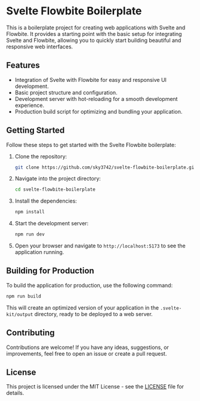 # Svelte Flowbite Boilerplate

This is a boilerplate project for creating web applications with Svelte and Flowbite. It provides a starting point with the basic setup for integrating Svelte and Flowbite, allowing you to quickly start building beautiful and responsive web interfaces.

## Features

- Integration of Svelte with Flowbite for easy and responsive UI development.
- Basic project structure and configuration.
- Development server with hot-reloading for a smooth development experience.
- Production build script for optimizing and bundling your application.

## Getting Started

Follow these steps to get started with the Svelte Flowbite boilerplate:

1. Clone the repository:

   ```bash
   git clone https://github.com/sky3742/svelte-flowbite-boilerplate.git
   ```

2. Navigate into the project directory:

   ```bash
   cd svelte-flowbite-boilerplate
   ```

3. Install the dependencies:

   ```bash
   npm install
   ```

4. Start the development server:

   ```bash
   npm run dev
   ```

5. Open your browser and navigate to `http://localhost:5173` to see the application running.

## Building for Production

To build the application for production, use the following command:

```bash
npm run build
```

This will create an optimized version of your application in the `.svelte-kit/output` directory, ready to be deployed to a web server.

## Contributing

Contributions are welcome! If you have any ideas, suggestions, or improvements, feel free to open an issue or create a pull request.

## License

This project is licensed under the MIT License - see the [LICENSE](LICENSE) file for details.
